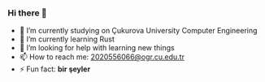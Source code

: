 ### Hi there 👋

- 🔭 I’m currently studying on Çukurova University Computer Engineering 
- 🌱 I’m currently learning Rust 
- 🤔 I’m looking for help with learning new things
- 📫 How to reach me: 2020556066@ogr.cu.edu.tr
- ⚡ Fun fact: **bir şeyler**
